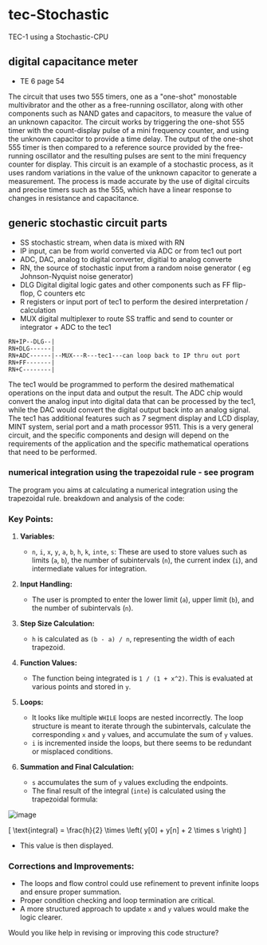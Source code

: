 # tec-Stochastic
TEC-1 using a Stochastic-CPU

## digital capacitance meter
- TE 6 page 54

The circuit that uses two 555 timers, one as a "one-shot" monostable multivibrator and the other as a free-running oscillator, along with other components such as NAND gates and capacitors, to measure the value of an unknown capacitor. The circuit works by triggering the one-shot 555 timer with the count-display pulse of a mini frequency counter, and using the unknown capacitor to provide a time delay. The output of the one-shot 555 timer is then compared to a reference source provided by the free-running oscillator and the resulting pulses are sent to the mini frequency counter for display. This circuit is an example of a stochastic process, as it uses random variations in the value of the unknown capacitor to generate a measurement. The process is made accurate by the use of digital circuits and precise timers such as the 555, which have a linear response to changes in resistance and capacitance.

## generic stochastic circuit parts
- SS stochastic stream, when data is mixed with RN
- IP input, can be from world converted via ADC or from tec1 out port
- ADC, DAC, analog to digital converter, digitial to analog converte
- RN, the source of stochastic input from a random noise generator ( eg Johnson-Nyquist noise generator)
- DLG Digital digital logic gates and other  components such as FF flip-flop, C counters etc 
- R registers or input port of tec1 to perform the desired interpretation / calculation
- MUX digital multiplexer to route SS traffic and send to counter or integrator + ADC to the tec1
```
RN+IP--DLG--|
RN+DLG------|
RN+ADC------|--MUX---R---tec1---can loop back to IP thru out port
RN+FF-------|
RN+C--------|
```
The tec1 would be programmed to perform the desired mathematical operations on the input data and output the result. The ADC chip would convert the analog input into digital data that can be processed by the tec1, while the DAC would convert the digital output back into an analog signal. The tec1 has additional features such as 7 segment display and LCD display, MINT system, serial port and a math processor 9511.
This is a very general circuit, and the specific components and design will depend on the requirements of the application and the specific mathematical operations that need to be performed.



### numerical integration using the trapezoidal rule - see program
 The program you aims at calculating a numerical integration using the trapezoidal rule. 
 breakdown and analysis of the code:

### Key Points:
1. **Variables:**
   - `n`, `i`, `x`, `y`, `a`, `b`, `h`, `k`, `inte`, `s`: These are used to store values such as limits (`a`, `b`), the number of subintervals (`n`), the current index (`i`), and intermediate values for integration.
   
2. **Input Handling:**
   - The user is prompted to enter the lower limit (`a`), upper limit (`b`), and the number of subintervals (`n`).
   
3. **Step Size Calculation:**
   - `h` is calculated as `(b - a) / n`, representing the width of each trapezoid.

4. **Function Values:**
   - The function being integrated is `1 / (1 + x^2)`. This is evaluated at various points and stored in `y`.

5. **Loops:**
   - It looks like multiple `WHILE` loops are nested incorrectly. The loop structure is meant to iterate through the subintervals, calculate the corresponding `x` and `y` values, and accumulate the sum of `y` values.
   - `i` is incremented inside the loops, but there seems to be redundant or misplaced conditions.

6. **Summation and Final Calculation:**
   - `s` accumulates the sum of `y` values excluding the endpoints.
   - The final result of the integral (`inte`) is calculated using the trapezoidal formula:  

![image](https://github.com/user-attachments/assets/7e3dc580-8f6e-420c-997e-698afa180085)

 \[
     \text{integral} = \frac{h}{2} \times \left( y[0] + y[n] + 2 \times s \right)
     \]
   - This value is then displayed.

### Corrections and Improvements:
- The loops and flow control could use refinement to prevent infinite loops and ensure proper summation.
- Proper condition checking and loop termination are critical.
- A more structured approach to update `x` and `y` values would make the logic clearer.

Would you like help in revising or improving this code structure?
